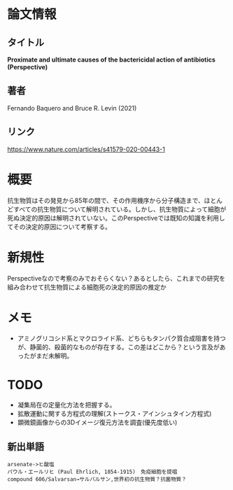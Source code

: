# 論文情報
## タイトル
**Proximate and ultimate causes of the bactericidal action of antibiotics (Perspective)**
## 著者
Fernando Baquero and Bruce R. Levin (2021)
## リンク
https://www.nature.com/articles/s41579-020-00443-1

# 概要
抗生物質はその発見から85年の間で、その作用機序から分子構造まで、ほとんどすべての抗生物質について解明されている。しかし、抗生物質によって細胞が死ぬ決定的原因は解明されていない。このPerspectiveでは既知の知識を利用してその決定的原因について考察する。

# 新規性
Perspectiveなので考察のみでおそらくない？あるとしたら、これまでの研究を組み合わせて抗生物質による細胞死の決定的原因の推定か


# メモ
* アミノグリコシド系とマクロライド系、どちらもタンパク質合成阻害を持つが、静菌的、殺菌的なものが存在する。この差はどこから？という言及があったがまだ未解明。

# TODO 
* 凝集局在の定量化方法を把握する。
* 拡散運動に関する方程式の理解(ストークス・アインシュタイン方程式)
* 顕微鏡画像からの3Dイメージ復元方法を調査(優先度低い)
  
## 新出単語
```
arsenate->ヒ酸塩
パウル・エールリヒ (Paul Ehrlich, 1854-1915)　免疫細胞を提唱
compound 606/Salvarsan→サルバルサン,世界初の抗生物質？抗菌物質？

```
